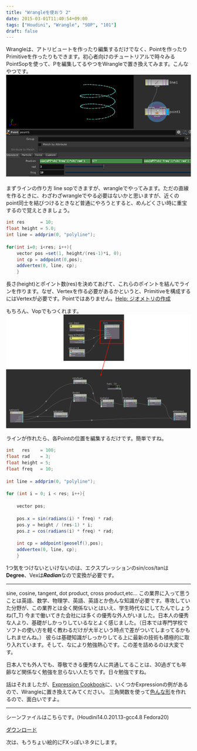 ```yaml
---
title: "Wrangleを使おう 2"
date: 2015-03-01T11:40:54+09:00
tags: ["Houdini", "Wrangle", "SOP", "101"]
draft: false
---
```



Wrangleは、アトリビュートを作ったり編集するだけでなく、Pointを作ったりPrimitiveを作ったりもできます。初心者向けのチュートリアルで時々みるPointSopを使って、Pを編集してるやつをWrangleで置き換えてみます。こんなやつです。
![group_sop](blog_02_001.png)


まずラインの作り方
line sopできますが、wrangleでやってみます。ただの直線を作るときに、わざわざwrangleでやる必要はないかと思いますが、近くのpoint同士を結びつけるときなど普通にやろうとすると、めんどくさい時に重宝するので覚えときましょう。



```c# {linenos=false}
int res      = 10;
float height = 5.0;
int line = addprim(0, "polyline");

for(int i=0; i<res; i++){
    vector pos =set(1, height/(res-1)*i, 0);
    int cp = addpoint(0,pos);
    addvertex(0, line, cp);    
    }
```

長さ(height)とポイント数(res)を決めてあげて、これらのポイントを結んでラインを作ります。なぜ、Vertexを作る必要があるかというと、Primitiveを構成するにはVertexが必要です。Pointではありません。[Help: ジオメトリの作成](https://www.sidefx.com/ja/docs/houdini/vex/snippets.html#%E3%82%B7-%E3%82%AA%E3%83%A1%E3%83%88%E3%83%AA%E3%81%AE%E4%BD%9C%E6%88%90)

もちろん、Vopでもつくれます。
![group_sop](blog_02_002.png)

ラインが作れたら、各Pointの位置を編集するだけです。簡単ですね。

```c# {linenos=false}
int   res    = 100;
float rad    = 3;
float height = 5;
float freq   = 10;

int line = addprim(0, "polyline");

for (int i = 0; i < res; i++){
    
    vector pos;
    
    pos.x = sin(radians(i) * freq) * rad;
    pos.y = height / (res-1) * i;
    pos.z = cos(radians(i) * freq) * rad;
    
    int cp = addpoint(geoself(),pos);
    addvertex(0, line, cp); 
    }
```

1つ気をつけないといけないのは、エクスプレッションのsin/cos/tanは**Degree**、Vexは***Radian***なので変換が必要です。

---

sine, cosine, tangent, dot product, cross product,etc...
この業界に入って思うことは英語、数学、物理学、英語、英語とか色んな知識が必要です。専攻していた分野が、この業界とは全く関係ないとはいえ、学生時代なにしてたんでしょうね(T_T)
今まで働いてきた会社には多くの優秀な外人がいました。日本人の優秀な人より、基礎がしかっりしているなとよく感じました。（日本では専門学校でソフトの使い方を軽く教わるだけが大半という時点で差がついてしまってるかもしれませんね。）
彼らは基礎知識がしっかりしてる上に最新の技術も積極的に取り入れています。そして、なにより勉強熱心です。この差を詰めるのは大変です。

日本人でも外人でも、尊敬できる優秀な人に共通してることは、30過ぎても年齢など関係なく勉強を怠らない人たちです。日々勉強ですね。

話はそれましたが、[Expression Cookbook](https://www.sidefx.com/ja/docs/houdini/ref/expression_cookbook.html)に、いくつかExpressionの例があるので、Wrangleに置き換えてみてください。
三角関数を使って[色んな形](http://www.nano-architects.com/curves.html)を作れるので、面白いですよ。

---

シーンファイルはこちらです。(Houdini14.0.201.13-gcc4.8  Fedora20)

[ダウンロード](wrangle_02.hiplc)

次は、もうちょい絵的にFXっぽいネタにします。